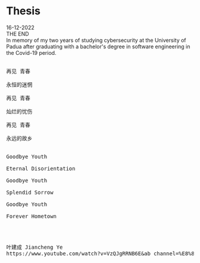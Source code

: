 # Thesis
16-12-2022<br />
THE END <br />
In memory of my two years of studying cybersecurity at the University of Padua after graduating with a bachelor's degree in software engineering in the Covid-19 period.

<pre>

再见 青春<br />
永恒的迷惘<br />
再见 青春 <br />
灿烂的忧伤<br />
再见 青春<br />
永远的故乡<br />

Goodbye Youth<br />
Eternal Disorientation<br />
Goodbye Youth <br />
Splendid Sorrow<br />
Goodbye Youth<br />
Forever Hometown<br />



叶建成 Jiancheng Ye
https://www.youtube.com/watch?v=VzQJgRRNB6E&ab_channel=%E8%8A%92%E6%9E%9CTV%E9%9F%B3%E4%B9%90MangoTVMusic
</pre>
